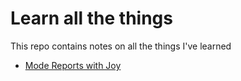 # Learn all the things

This repo contains notes on all the things I've learned

- [Mode Reports with Joy](./mode-reports-with-joy.md)
